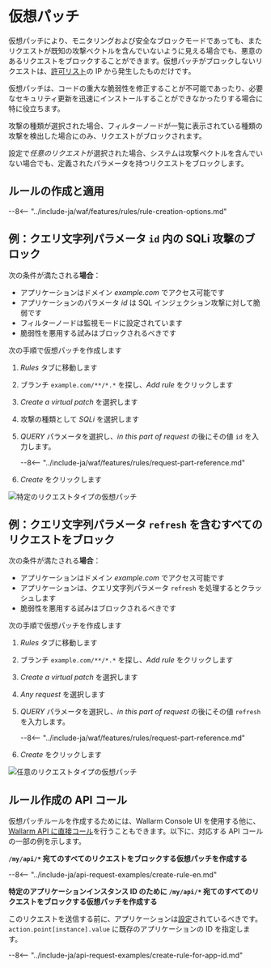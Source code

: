 [img-vpatch-example1]:      ../../images/user-guides/rules/vpatch-rule-1.png
[img-vpatch-example2]:      ../../images/user-guides/rules/vpatch-rule-2.png

# 仮想パッチ

仮想パッチにより、モニタリングおよび安全なブロックモードであっても、またリクエストが既知の攻撃ベクトルを含んでいないように見える場合でも、悪意のあるリクエストをブロックすることができます。仮想パッチがブロックしないリクエストは、[許可リスト](../ip-lists/allowlist.md)の IP から発生したものだけです。

仮想パッチは、コードの重大な脆弱性を修正することが不可能であったり、必要なセキュリティ更新を迅速にインストールすることができなかったりする場合に特に役立ちます。

攻撃の種類が選択された場合、フィルターノードが一覧に表示されている種類の攻撃を検出した場合にのみ、リクエストがブロックされます。

設定で*任意のリクエスト*が選択された場合、システムは攻撃ベクトルを含んでいない場合でも、定義されたパラメータを持つリクエストをブロックします。

## ルールの作成と適用

--8<-- "../include-ja/waf/features/rules/rule-creation-options.md"

## 例：クエリ文字列パラメータ `id` 内の SQLi 攻撃のブロック

次の条件が満たされる**場合**：

* アプリケーションはドメイン *example.com* でアクセス可能です
* アプリケーションのパラメータ *id* は SQL インジェクション攻撃に対して脆弱です
* フィルターノードは監視モードに設定されています
* 脆弱性を悪用する試みはブロックされるべきです
  
次の手順で仮想パッチを作成します

1. *Rules* タブに移動します
1. ブランチ `example.com/**/*.*` を探し、*Add rule* をクリックします
1. *Create a virtual patch* を選択します
1. 攻撃の種類として *SQLi* を選択します
1. *QUERY* パラメータを選択し、*in this part of request* の後にその値 `id` を入力します。

    --8<-- "../include-ja/waf/features/rules/request-part-reference.md"

1. *Create* をクリックします

![特定のリクエストタイプの仮想パッチ][img-vpatch-example1]


## 例：クエリ文字列パラメータ `refresh` を含むすべてのリクエストをブロック

次の条件が満たされる**場合**：

* アプリケーションはドメイン *example.com* でアクセス可能です
* アプリケーションは、クエリ文字列パラメータ `refresh` を処理するとクラッシュします
* 脆弱性を悪用する試みはブロックされるべきです
  
次の手順で仮想パッチを作成します

1. *Rules* タブに移動します
1. ブランチ `example.com/**/*.*` を探し、*Add rule* をクリックします
1. *Create a virtual patch* を選択します
1. *Any request* を選択します
1. *QUERY* パラメータを選択し、*in this part of request* の後にその値 `refresh` を入力します。

    --8<-- "../include-ja/waf/features/rules/request-part-reference.md"

1. *Create* をクリックします

![任意のリクエストタイプの仮想パッチ][img-vpatch-example2]

## ルール作成の API コール

仮想パッチルールを作成するためには、Wallarm Console UI を使用する他に、[Wallarm API に直接コール](../../api/overview.md)を行うこともできます。以下に、対応する API コールの一部の例を示します。

**`/my/api/*` 宛てのすべてのリクエストをブロックする仮想パッチを作成する**

--8<-- "../include-ja/api-request-examples/create-rule-en.md"

**特定のアプリケーションインスタンス ID のために `/my/api/*` 宛てのすべてのリクエストをブロックする仮想パッチを作成する**

このリクエストを送信する前に、アプリケーションは[設定](../settings/applications.md)されているべきです。`action.point[instance].value` に既存のアプリケーションの ID を指定します。

--8<-- "../include-ja/api-request-examples/create-rule-for-app-id.md"